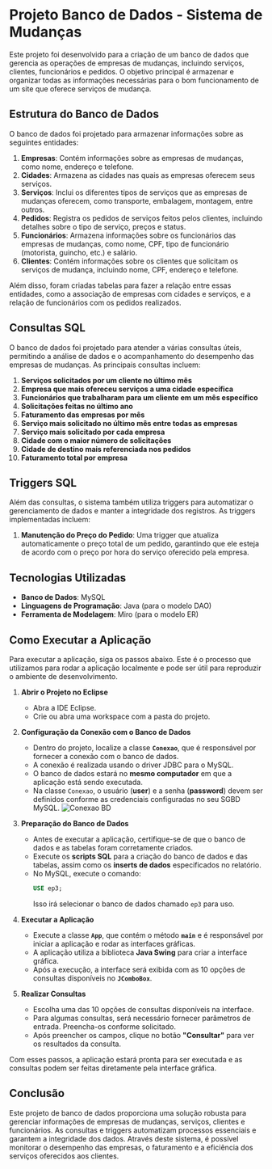 # Projeto Banco de Dados - Sistema de Mudanças

Este projeto foi desenvolvido para a criação de um banco de dados que gerencia as operações de empresas de mudanças, incluindo serviços, clientes, funcionários e pedidos. O objetivo principal é armazenar e organizar todas as informações necessárias para o bom funcionamento de um site que oferece serviços de mudança.

## Estrutura do Banco de Dados

O banco de dados foi projetado para armazenar informações sobre as seguintes entidades:

1. **Empresas**: Contém informações sobre as empresas de mudanças, como nome, endereço e telefone.
2. **Cidades**: Armazena as cidades nas quais as empresas oferecem seus serviços.
3. **Serviços**: Inclui os diferentes tipos de serviços que as empresas de mudanças oferecem, como transporte, embalagem, montagem, entre outros.
4. **Pedidos**: Registra os pedidos de serviços feitos pelos clientes, incluindo detalhes sobre o tipo de serviço, preços e status.
5. **Funcionários**: Armazena informações sobre os funcionários das empresas de mudanças, como nome, CPF, tipo de funcionário (motorista, guincho, etc.) e salário.
6. **Clientes**: Contém informações sobre os clientes que solicitam os serviços de mudança, incluindo nome, CPF, endereço e telefone.

Além disso, foram criadas tabelas para fazer a relação entre essas entidades, como a associação de empresas com cidades e serviços, e a relação de funcionários com os pedidos realizados.

## Consultas SQL

O banco de dados foi projetado para atender a várias consultas úteis, permitindo a análise de dados e o acompanhamento do desempenho das empresas de mudanças. As principais consultas incluem:

1. **Serviços solicitados por um cliente no último mês**
2. **Empresa que mais ofereceu serviços a uma cidade específica**
3. **Funcionários que trabalharam para um cliente em um mês específico**
4. **Solicitações feitas no último ano**
5. **Faturamento das empresas por mês**
6. **Serviço mais solicitado no último mês entre todas as empresas**
7. **Serviço mais solicitado por cada empresa**
8. **Cidade com o maior número de solicitações**
9. **Cidade de destino mais referenciada nos pedidos**
10. **Faturamento total por empresa**

## Triggers SQL

Além das consultas, o sistema também utiliza triggers para automatizar o gerenciamento de dados e manter a integridade dos registros. As triggers implementadas incluem:

1. **Manutenção do Preço do Pedido**: Uma trigger que atualiza automaticamente o preço total de um pedido, garantindo que ele esteja de acordo com o preço por hora do serviço oferecido pela empresa.

## Tecnologias Utilizadas

- **Banco de Dados**: MySQL
- **Linguagens de Programação**: Java (para o modelo DAO)
- **Ferramenta de Modelagem**: Miro (para o modelo ER)

## Como Executar a Aplicação

Para executar a aplicação, siga os passos abaixo. Este é o processo que utilizamos para rodar a aplicação localmente e pode ser útil para reproduzir o ambiente de desenvolvimento.

1. **Abrir o Projeto no Eclipse**
   - Abra a IDE Eclipse.
   - Crie ou abra uma workspace com a pasta do projeto.

2. **Configuração da Conexão com o Banco de Dados**
   - Dentro do projeto, localize a classe **`Conexao`**, que é responsável por fornecer a conexão com o banco de dados.
   - A conexão é realizada usando o driver JDBC para o MySQL.
   - O banco de dados estará no **mesmo computador** em que a aplicação está sendo executada.
   - Na classe `Conexao`, o usuário (**user**) e a senha (**password**) devem ser definidos conforme as credenciais configuradas no seu SGBD MySQL.
   ![Conexao BD](Imagens/bd.png)


3. **Preparação do Banco de Dados**
   - Antes de executar a aplicação, certifique-se de que o banco de dados e as tabelas foram corretamente criados.
   - Execute os **scripts SQL** para a criação do banco de dados e das tabelas, assim como os **inserts de dados** especificados no relatório.
   - No MySQL, execute o comando: 
     ```sql
     USE ep3;
     ```
     Isso irá selecionar o banco de dados chamado `ep3` para uso.

4. **Executar a Aplicação**
   - Execute a classe **`App`**, que contém o método **`main`** e é responsável por iniciar a aplicação e rodar as interfaces gráficas.
   - A aplicação utiliza a biblioteca **Java Swing** para criar a interface gráfica.
   - Após a execução, a interface será exibida com as 10 opções de consultas disponíveis no **`JComboBox`**.
   
5. **Realizar Consultas**
   - Escolha uma das 10 opções de consultas disponíveis na interface.
   - Para algumas consultas, será necessário fornecer parâmetros de entrada. Preencha-os conforme solicitado.
   - Após preencher os campos, clique no botão **"Consultar"** para ver os resultados da consulta.

Com esses passos, a aplicação estará pronta para ser executada e as consultas podem ser feitas diretamente pela interface gráfica.


## Conclusão

Este projeto de banco de dados proporciona uma solução robusta para gerenciar informações de empresas de mudanças, serviços, clientes e funcionários. As consultas e triggers automatizam processos essenciais e garantem a integridade dos dados. Através deste sistema, é possível monitorar o desempenho das empresas, o faturamento e a eficiência dos serviços oferecidos aos clientes.

